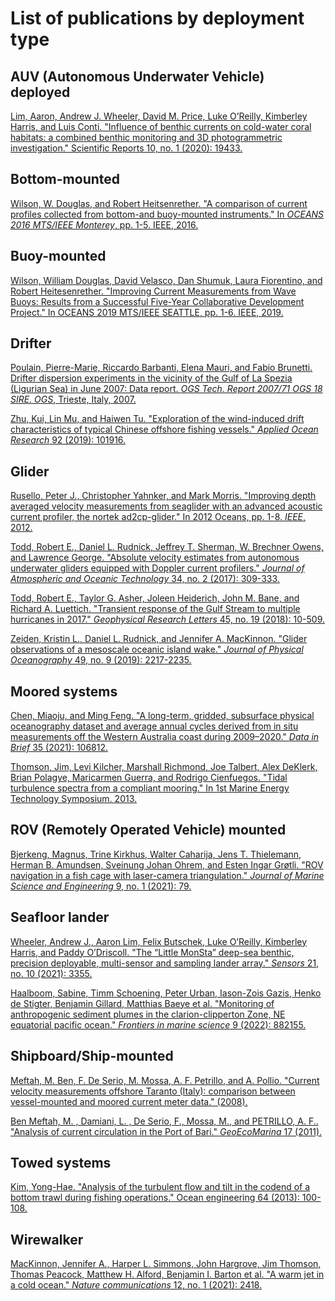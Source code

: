 # List of publications by deployment type

## AUV (Autonomous Underwater Vehicle) deployed
[Lim, Aaron, Andrew J. Wheeler, David M. Price, Luke O’Reilly, Kimberley Harris, and Luis Conti. "Influence of benthic currents on cold-water coral habitats: a combined benthic monitoring and 3D photogrammetric investigation." Scientific Reports 10, no. 1 (2020): 19433.](https://www.nature.com/articles/s41598-020-76446-y)

## Bottom-mounted
[Wilson, W. Douglas, and Robert Heitsenrether. "A comparison of current profiles collected from bottom-and buoy-mounted instruments." In _OCEANS 2016 MTS/IEEE Monterey_, pp. 1-5. IEEE, 2016.](https://ieeexplore.ieee.org/abstract/document/7761347/)

## Buoy-mounted
[Wilson, William Douglas, David Velasco, Dan Shumuk, Laura Fiorentino, and Robert Heitesenrether. "Improving Current Measurements from Wave Buoys: Results from a Successful Five-Year Collaborative Development Project." In OCEANS 2019 MTS/IEEE SEATTLE, pp. 1-6. IEEE, 2019.](https://ieeexplore.ieee.org/document/8962584)

## Drifter
[Poulain, Pierre-Marie, Riccardo Barbanti, Elena Mauri, and Fabio Brunetti. Drifter dispersion experiments in the vicinity of the Gulf of La Spezia (Ligurian Sea) in June 2007: Data report. _OGS Tech. Report 2007/71 OGS 18 SIRE. OGS_, Trieste, Italy, 2007.](http://argo.inogs.it/pub/report_drifter_sp07.pdf)

[Zhu, Kui, Lin Mu, and Haiwen Tu. "Exploration of the wind-induced drift characteristics of typical Chinese offshore fishing vessels." _Applied Ocean Research_ 92 (2019): 101916.](https://www.sciencedirect.com/science/article/pii/S0141118719302044?casa_token=F9cYwk-BHgQAAAAA:7y6my6nr6GTWxvd0NGgh3RsCEApTe8PRAxyJ1y55Dg3FCSQP9Bvxh87IlQkbYc7SxBO2ztAK5M8K)

## Glider
[Rusello, Peter J., Christopher Yahnker, and Mark Morris. "Improving depth averaged velocity measurements from seaglider with an advanced acoustic current profiler, the nortek ad2cp-glider." In 2012 Oceans, pp. 1-8. _IEEE_, 2012.](https://ieeexplore.ieee.org/abstract/document/6404897?casa_token=82j-me19lAsAAAAA:EJ31RvTpbfKGh6XhVks_7LusjTDEgratZf1d_7q6mE4OK9RyZGpG1O0C4_p6YHyNE0hetftXcSc)

[Todd, Robert E., Daniel L. Rudnick, Jeffrey T. Sherman, W. Brechner Owens, and Lawrence George. "Absolute velocity estimates from autonomous underwater gliders equipped with Doppler current profilers." _Journal of Atmospheric and Oceanic Technology_ 34, no. 2 (2017): 309-333.](https://journals.ametsoc.org/view/journals/atot/34/2/jtech-d-16-0156.1.xml)

[Todd, Robert E., Taylor G. Asher, Joleen Heiderich, John M. Bane, and Richard A. Luettich. "Transient response of the Gulf Stream to multiple hurricanes in 2017." _Geophysical Research Letters_ 45, no. 19 (2018): 10-509.](https://agupubs.onlinelibrary.wiley.com/doi/abs/10.1029/2018GL079180)

[Zeiden, Kristin L., Daniel L. Rudnick, and Jennifer A. MacKinnon. "Glider observations of a mesoscale oceanic island wake." _Journal of Physical Oceanography_ 49, no. 9 (2019): 2217-2235.](https://journals.ametsoc.org/view/journals/phoc/49/9/jpo-d-18-0233.1.xml?tab_body=abstract-display)

## Moored systems
[Chen, Miaoju, and Ming Feng. "A long-term, gridded, subsurface physical oceanography dataset and average annual cycles derived from in situ measurements off the Western Australia coast during 2009–2020." _Data in Brief_ 35 (2021): 106812.](https://www.sciencedirect.com/science/article/pii/S2352340921000962)

[Thomson, Jim, Levi Kilcher, Marshall Richmond, Joe Talbert, Alex DeKlerk, Brian Polagye, Maricarmen Guerra, and Rodrigo Cienfuegos. "Tidal turbulence spectra from a compliant mooring." In 1st Marine Energy Technology Symposium. 2013.](http://faculty.washington.edu/jmt3rd/TidalTurbulenceData/Chacao/Thomson_etal_GMREC-METS_2013_turbulencemooring.pdf)

## ROV (Remotely Operated Vehicle) mounted
[Bjerkeng, Magnus, Trine Kirkhus, Walter Caharija, Jens T. Thielemann, Herman B. Amundsen, Sveinung Johan Ohrem, and Esten Ingar Grøtli. "ROV navigation in a fish cage with laser-camera triangulation." _Journal of Marine Science and Engineering_ 9, no. 1 (2021): 79.](https://www.mdpi.com/2077-1312/9/1/79)

## Seafloor lander
[Wheeler, Andrew J., Aaron Lim, Felix Butschek, Luke O’Reilly, Kimberley Harris, and Paddy O’Driscoll. "The “Little MonSta” deep-sea benthic, precision deployable, multi-sensor and sampling lander array." _Sensors_ 21, no. 10 (2021): 3355.](https://www.mdpi.com/1424-8220/21/10/3355)

[Haalboom, Sabine, Timm Schoening, Peter Urban, Iason-Zois Gazis, Henko de Stigter, Benjamin Gillard, Matthias Baeye et al. "Monitoring of anthropogenic sediment plumes in the clarion-clipperton Zone, NE equatorial pacific ocean." _Frontiers in marine science_ 9 (2022): 882155.](https://www.frontiersin.org/articles/10.3389/fmars.2022.882155/full)

## Shipboard/Ship-mounted
[Meftah, M. Ben, F. De Serio, M. Mossa, A. F. Petrillo, and A. Pollio. "Current velocity measurements offshore Taranto (Italy): comparison between vessel-mounted and moored current meter data." (2008).](https://www.academia.edu/download/42610117/MWWD_2008_-_5th_International_Conference20160212-29708-1x2xd3f.pdf)

[Ben Meftah, M. , Damiani, L. , De Serio, F., Mossa, M., and PETRILLO, A. F.. "Analysis of current circulation in the Port of Bari." _GeoEcoMarina_ 17 (2011).](https://www.geoecomar.ro/website/docs/pre-print/2011/01_ben%20meftah%20mouldi_BT.pdf)

## Towed systems
[Kim, Yong-Hae. "Analysis of the turbulent flow and tilt in the codend of a bottom trawl during fishing operations." Ocean engineering 64 (2013): 100-108.](https://www.sciencedirect.com/science/article/pii/S0029801813000991?casa_token=HJpS4mbb4dIAAAAA:cbzh72EL3atAp168idi22bKLhhYRBSNtrp0tTzdx4hq8LzFyIPqZT3xjqFaHA2VpPHBe1uWv-mtr)

## Wirewalker
[MacKinnon, Jennifer A., Harper L. Simmons, John Hargrove, Jim Thomson, Thomas Peacock, Matthew H. Alford, Benjamin I. Barton et al. "A warm jet in a cold ocean." _Nature communications_ 12, no. 1 (2021): 2418.](https://scholar.google.com.au/scholar?hl=en&as_sdt=0%2C5&q=A+warm+jet+in+a+cold+ocean&btnG=)



